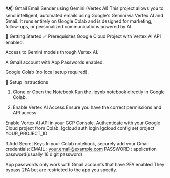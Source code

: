 #📬 Gmail Email Sender using Gemini (Vertex AI)
This project allows you to send intelligent, automated emails using Google's Gemini via Vertex AI and Gmail. It runs entirely on Google Colab and is designed for marketing, follow-ups, or personalized communications powered by AI.

🚀 Getting Started
✅ Prerequisites
Google Cloud Project with Vertex AI API enabled.

Access to Gemini models through Vertex AI.

A Gmail account with App Passwords enabled.

Google Colab (no local setup required).

🧾 Setup Instructions
1. Clone or Open the Notebook
Run the .ipynb notebook directly in Google Colab.

2. Enable Vertex AI Access
Ensure you have the correct permissions and API access:

Enable Vertex AI API in your GCP Console.
Authenticate with your Google Cloud project from Colab.
!gcloud auth login
!gcloud config set project YOUR_PROJECT_ID

3.Add Secret Keys
In your Colab notebook, securely add your Gmail credentials:
EMAIL : your.email@example.com
PASSWORD : application password(usually 16 digit password)

App passwords only work with Gmail accounts that have 2FA enabled
They bypass 2FA but are restricted to the app you specify.
